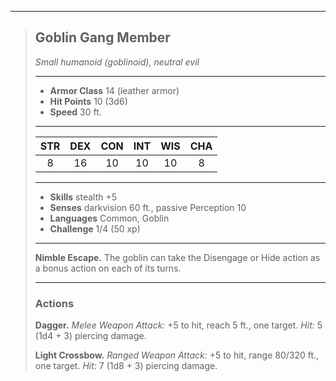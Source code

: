 ***
> ## Goblin Gang Member
> *Small humanoid (goblinoid), neutral evil*
> 
> ***
> 
> - **Armor Class** 14 (leather armor)
> - **Hit Points** 10 (3d6)
> - **Speed** 30 ft.
> 
> ***
> 
> |STR|DEX|CON|INT|WIS|CHA|
> |:---:|:---:|:---:|:---:|:---:|:---:|
> |8|16|10|10|10|8|
> 
> ***
> 
> - **Skills** stealth +5
> - **Senses** darkvision 60 ft., passive Perception 10
> - **Languages** Common, Goblin
> - **Challenge** 1/4 (50 xp)
> 
> ***
> 
> **Nimble Escape.** The goblin can take the Disengage or Hide action as a bonus action on each of its turns.
> 
> ***
> 
> ### Actions
> **Dagger.** *Melee Weapon Attack:* +5 to hit, reach 5 ft., one target. *Hit:* 5 (1d4 + 3) piercing damage.
> 
> **Light Crossbow.** *Ranged Weapon Attack:* +5 to hit, range 80/320 ft., one target. *Hit:* 7 (1d8 + 3) piercing damage.